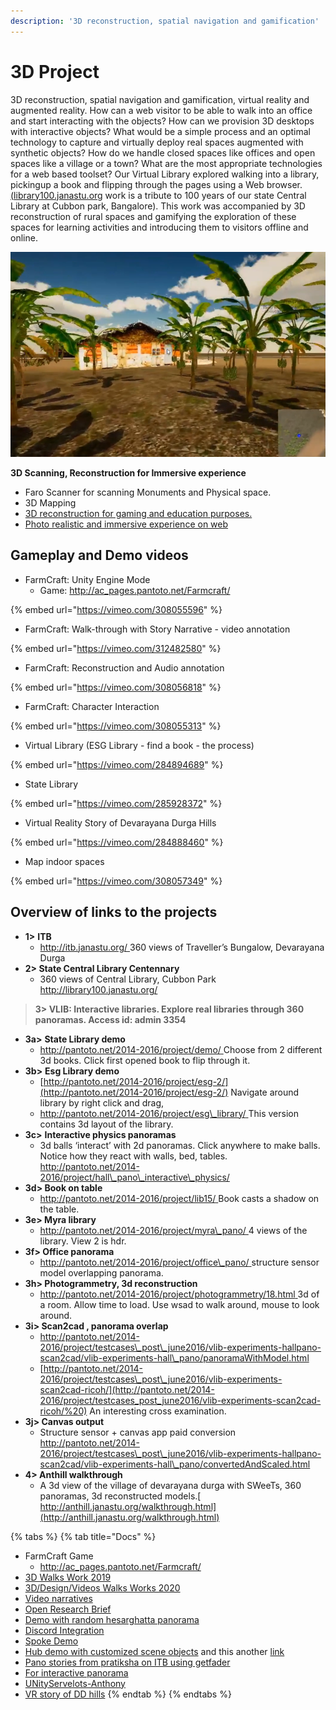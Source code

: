 ```yaml
---
description: '3D reconstruction, spatial navigation and gamification'
---
```


# 3D Project

3D reconstruction, spatial navigation and gamification, virtual reality and augmented reality. How can a web visitor to be able to walk into an office and start interacting with the objects? How can we provision 3D desktops with interactive objects? What would be a simple process and an optimal technology to capture and virtually deploy real spaces augmented with synthetic objects? How do we handle closed spaces like offices and open spaces like a village or a town? What are the most appropriate technologies for a web based toolset? Our Virtual Library explored walking into a library, pickingup a book and flipping through the pages using a Web browser. [\(](http://library100.janastu.org/)[library100.janastu.or](http://library100.janastu.org/)g work is a tribute to 100 years of our state Central Library at Cubbon park, Bangalore\). This work was accompanied by 3D reconstruction of rural spaces and gamifying the exploration of these spaces for learning activities and introducing them to visitors offline and online.

![](../.gitbook/assets/3d.png)

**3D Scanning, Reconstruction for Immersive experience**

* Faro Scanner for scanning Monuments and Physical space.
* 3D Mapping
* [3D reconstruction for gaming and education purposes.](http://anthill.janastu.org)
* [Photo realistic and immersive experience on web](https://itb.janastu.org/)

## Gameplay and Demo videos

* FarmCraft: Unity Engine Mode
  * Game: [http://ac\_pages.pantoto.net/Farmcraft/](http://ac_pages.pantoto.net/Farmcraft/)

{% embed url="https://vimeo.com/308055596" %}

* FarmCraft: Walk-through with Story Narrative - video annotation

{% embed url="https://vimeo.com/312482580" %}

* FarmCraft: Reconstruction and Audio annotation

{% embed url="https://vimeo.com/308056818" %}

* FarmCraft: Character Interaction

{% embed url="https://vimeo.com/308055313" %}

* Virtual Library \(ESG Library - find a book - the process\)

{% embed url="https://vimeo.com/284894689" %}

* State Library

{% embed url="https://vimeo.com/285928372" %}

* Virtual Reality Story of Devarayana Durga Hills

{% embed url="https://vimeo.com/284888460" %}

* Map indoor spaces

{% embed url="https://vimeo.com/308057349" %}

##  Overview of links to the projects

* **1&gt;** **ITB** 
  * [http://itb.janastu.org/ ](http://itb.janastu.org/%20) 360 views of Traveller’s Bungalow, Devarayana Durga
* **2&gt; State Central Library Centennary**
  * 360 views of Central Library, Cubbon Park [http://library100.janastu.org/ ](http://library100.janastu.org/%20)

> **3&gt; VLIB: Interactive libraries. Explore real libraries through 360 panoramas.  Access id: admin 3354**

* **3a&gt;** **State Library demo** 
  * [http://pantoto.net/2014-2016/project/demo/ ](http://pantoto.net/2014-2016/project/demo/%20)Choose from 2 different 3d books. Click first opened book to flip through it.
* **3b&gt;** **Esg Library demo**
  * [http://pantoto.net/2014-2016/project/esg-2/](http://pantoto.net/2014-2016/project/esg-2/) Navigate around library by right click and drag,
  * [http://pantoto.net/2014-2016/project/esg\_library/ ](http://pantoto.net/2014-2016/project/esg_library/%20) This version contains 3d layout of the library.
* **3c&gt;** **Interactive physics panoramas**
  * 3d balls ‘interact’ with 2d panoramas. Click anywhere to make balls. Notice how they react with walls, bed, tables. [http://pantoto.net/2014-2016/project/hall\_pano\_interactive\_physics/ ](http://pantoto.net/2014-2016/project/hall_pano_interactive_physics/%20)
* **3d&gt; Book on table**
  * [http://pantoto.net/2014-2016/project/lib15/ ](http://pantoto.net/2014-2016/project/lib15/%20) Book casts a shadow on the table.
* **3e&gt; Myra library**
  * [http://pantoto.net/2014-2016/project/myra\_pano/ ](http://pantoto.net/2014-2016/project/myra_pano/%20)4 views of the library. View 2 is hdr.
* **3f&gt; Office panorama**
  * [http://pantoto.net/2014-2016/project/office\_pano/ ](http://pantoto.net/2014-2016/project/office_pano/%20)structure sensor model overlapping panorama.
* **3h&gt; Photogrammetry, 3d reconstruction**
  * [http://pantoto.net/2014-2016/project/photogrammetry/18.html ](http://pantoto.net/2014-2016/project/photogrammetry/18.html%20) 3d of a room. Allow time to load. Use wsad to walk around, mouse to look around.
* **3i&gt; Scan2cad , panorama overlap**
  * [http://pantoto.net/2014-2016/project/testcases\_post\_june2016/vlib-experiments-hallpano-scan2cad/vlib-experiments-hall\_pano/panoramaWithModel.html ](http://pantoto.net/2014-2016/project/testcases_post_june2016/vlib-experiments-hallpano-scan2cad/vlib-experiments-hall_pano/panoramaWithModel.html%20)
  * [http://pantoto.net/2014-2016/project/testcases\_post\_june2016/vlib-experiments-scan2cad-ricoh/](http://pantoto.net/2014-2016/project/testcases_post_june2016/vlib-experiments-scan2cad-ricoh/%20) An interesting cross examination.
* **3j&gt; Canvas output**
  * Structure sensor + canvas app paid conversion[ http://pantoto.net/2014-2016/project/testcases\_post\_june2016/vlib-experiments-hallpano-scan2cad/vlib-experiments-hall\_pano/convertedAndScaled.html ](http://pantoto.net/2014-2016/project/testcases_post_june2016/vlib-experiments-hallpano-scan2cad/vlib-experiments-hall_pano/convertedAndScaled.html%20)
* **4&gt; Anthill walkthrough**
  * A 3d view of the village of devarayana durga with SWeeTs, 360 panoramas, 3d reconstructed models.[ http://anthill.janastu.org/walkthrough.html](http://anthill.janastu.org/walkthrough.html)

{% tabs %}
{% tab title="Docs" %}
* FarmCraft Game
  * [http://ac\_pages.pantoto.net/Farmcraft/](http://ac_pages.pantoto.net/Farmcraft/)
* [3D Walks Work 2019](https://docs.google.com/document/d/1nu8vF6ZdgD-kdkf61eest6bL3mSqF7D_-gyWGkbAMS4/edit)
* [3D/Design/Videos Walks Works 2020](https://docs.google.com/document/d/1mkxA4yJ6bhbi-lTK5CWqkJyP3kva0V8QcSdzr0QFEko/edit)
* [Video narratives](https://docs.google.com/document/d/1RdFiUvzTaP5coQ3JvaNrcdLJypEwy94uN-_3uGqXv2Y/edit)
* [Open Research Brief](https://hackmd.io/c454YbJyQGSQ13BobDR_RA)
* [Demo with random hesarghatta panorama](https://hubs.mozilla.com/9ojfiR9/pure-linen-volume)
* [Discord Integration](https://discord.gg/VmS2p6)
* [Spoke Demo](https://hubs.mozilla.com/scenes/En2BTqu)
* [Hub demo with customized scene objects](https://hub.link/vRCCNq7) and this another [link](https://hubs.mozilla.com/9ojfiR9/pure-linen-volume)
* [Pano stories from pratiksha on ITB using getfader](https://app.getfader.com/projects/64a1c57f-3824-4cc0-8088-ccf510db976f/publish)
* [For interactive panorama](https://bear71vr.nfb.ca/)
* [UNityServelots-Anthony](https://drive.google.com/drive/folders/1vIfdbWdDzZgl8nqgNgmS9Iml0L3hS-rb?usp=sharing)
* [VR story of DD hills](https://app.getfader.com/projects/64a1c57f-3824-4cc0-8088-ccf510db976f/publish)
{% endtab %}
{% endtabs %}

